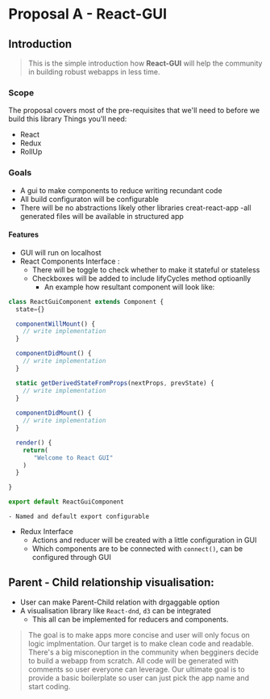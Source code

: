 # Proposal A - React-GUI

## Introduction

> This is the simple introduction how **React-GUI** will help the community in building robust webapps in less time.

### Scope

The proposal covers most of the pre-requisites that we'll need to before we build this library
Things you'll need:

- React
- Redux
- RollUp

### Goals
- A gui to make components to reduce writing recundant code
- All build configuraton will be configurable 
- There will be no abstractions likely other libraries creat-react-app -all generated files will be available in structured app

#### Features

- GUI will run on localhost
- React Components Interface :
    - There will be toggle to check whether to make it stateful or stateless
    - Checkboxes will be added to include lifyCycles method optioanlly
      - An example how resultant component will look like:

```jsx
class ReactGuiComponent extends Component {
  state={}

  componentWillMount() {
    // write implementation
  }

  componentDidMount() {
    // write implementation
  }

  static getDerivedStateFromProps(nextProps, prevState) {
    // write implementation
  }
 
  componentDidMount() {
    // write implementation
  }

  render() {
    return(
       "Welcome to React GUI"
    )
  }

}

export default ReactGuiComponent
```
    - Named and default export configurable

- Redux Interface
    - Actions and reducer will be created with a little configuration in GUI
    - Which components are to be connected with `connect()`, can be configured through GUI

## Parent - Child relationship visualisation:

- User can make Parent-Child relation with drgaggable option
- A visualisation library like `React-dnd`, `d3` can be integrated
    - This all can be implemented for reducers and  components.

> The goal is to make apps more concise and user will only focus on logic implmentation. Our target is to make clean code and readable. There's a big misconeption in the community when begginers decide to build a webapp from scratch. All code will be generated with comments so user everyone can leverage. Our ultimate goal is to provide a basic boilerplate so user can just pick the app name and start coding.


